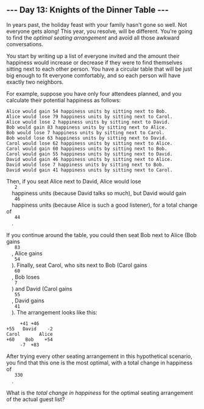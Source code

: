 <article class="day-desc">
 <h2>
  --- Day 13: Knights of the Dinner Table ---
 </h2>
 <p>
  In years past, the holiday feast with your family hasn't gone so well.  Not everyone gets along!  This year, you resolve, will be different.  You're going to find the
  <em>
   optimal seating arrangement
  </em>
  and avoid all those awkward conversations.
 </p>
 <p>
  You start by writing up a list of everyone invited and the amount their happiness would increase or decrease if they were to find themselves sitting next to each other person.  You have a circular table that will be just big enough to fit everyone comfortably, and so each person will have exactly two neighbors.
 </p>
 <p>
  For example, suppose you have only four attendees planned, and you
  <span title="Finding a method to calculate happiness units is left as an exercise for the reader.">
   calculate
  </span>
  their potential happiness as follows:
 </p>
 <pre><code>Alice would gain 54 happiness units by sitting next to Bob.
Alice would lose 79 happiness units by sitting next to Carol.
Alice would lose 2 happiness units by sitting next to David.
Bob would gain 83 happiness units by sitting next to Alice.
Bob would lose 7 happiness units by sitting next to Carol.
Bob would lose 63 happiness units by sitting next to David.
Carol would lose 62 happiness units by sitting next to Alice.
Carol would gain 60 happiness units by sitting next to Bob.
Carol would gain 55 happiness units by sitting next to David.
David would gain 46 happiness units by sitting next to Alice.
David would lose 7 happiness units by sitting next to Bob.
David would gain 41 happiness units by sitting next to Carol.
</code></pre>
 <p>
  Then, if you seat Alice next to David, Alice would lose
  <code>
   2
  </code>
  happiness units (because David talks so much), but David would gain
  <code>
   46
  </code>
  happiness units (because Alice is such a good listener), for a total change of
  <code>
   44
  </code>
  .
 </p>
 <p>
  If you continue around the table, you could then seat Bob next to Alice (Bob gains
  <code>
   83
  </code>
  , Alice gains
  <code>
   54
  </code>
  ).  Finally, seat Carol, who sits next to Bob (Carol gains
  <code>
   60
  </code>
  , Bob loses
  <code>
   7
  </code>
  ) and David (Carol gains
  <code>
   55
  </code>
  , David gains
  <code>
   41
  </code>
  ).  The arrangement looks like this:
 </p>
 <pre><code>     +41 +46
+55   David    -2
Carol       Alice
+60    Bob    +54
     -7  +83
</code></pre>
 <p>
  After trying every other seating arrangement in this hypothetical scenario, you find that this one is the most optimal, with a total change in happiness of
  <code>
   330
  </code>
  .
 </p>
 <p>
  What is the
  <em>
   total change in happiness
  </em>
  for the optimal seating arrangement of the actual guest list?
 </p>
</article>

